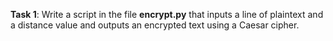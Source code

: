 **Task 1**: Write a script in the file **encrypt.py** that inputs a line of plaintext and a distance value and outputs an encrypted text using a Caesar cipher.
